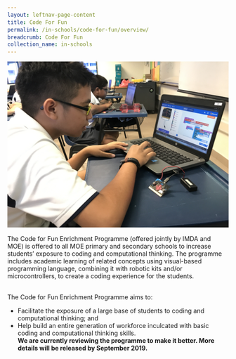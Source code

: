 ```yaml
---
layout: leftnav-page-content
title: Code For Fun
permalink: /in-schools/code-for-fun/overview/
breadcrumb: Code For Fun
collection_name: in-schools
---
```

[<img src="/images/in-schools/code-for-fun/code-for-fun.JPG" class='img_crop'>](https://www.imda.gov.sg/imtalent/programmes/cff)

The Code for Fun Enrichment Programme (offered jointly by IMDA and MOE) is offered to all MOE primary and secondary schools to increase students’ exposure to coding and computational thinking. The programme includes academic learning of related concepts using visual-based programming language, combining it with robotic kits and/or microcontrollers, to create a coding experience for the students.

<br> The Code for Fun Enrichment Programme aims to:
* Facilitate the exposure of a large base of students to coding and computational thinking; and
* Help build an entire generation of workforce inculcated with basic coding and computational thinking skills. <br>
**We are currently reviewing the programme to make it better. More details will be released by September 2019.**

